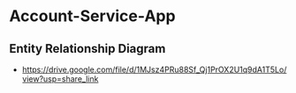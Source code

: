 # Account-Service-App

## Entity Relationship Diagram
- https://drive.google.com/file/d/1MJsz4PRu88Sf_Qj1PrOX2U1q9dA1T5Lo/view?usp=share_link
